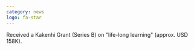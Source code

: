 ```yaml
---
category: news
logo: fa-star
---
```


Received a Kakenhi Grant (Series B) on "life-long learning" (approx. USD 158K).
